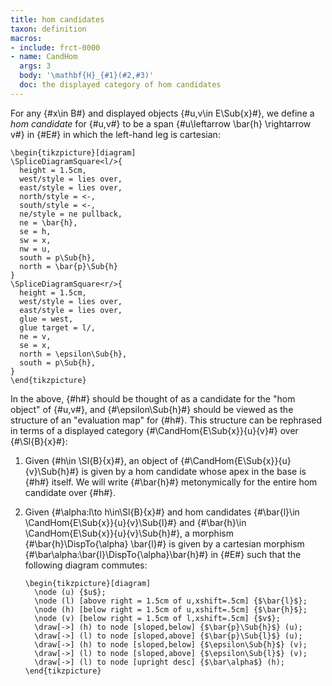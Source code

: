 ```yaml
---
title: hom candidates
taxon: definition
macros:
- include: frct-0000
- name: CandHom
  args: 3
  body: '\mathbf{H}_{#1}(#2,#3)'
  doc: the displayed category of hom candidates
---
```


For any {#x\in B#} and displayed objects {#u,v\in E\Sub{x}#}, we define a *hom
candidate* for {#u,v#} to be a span {#u\leftarrow \bar{h} \rightarrow v#} in {#E#} in which the left-hand leg is cartesian:
```render-latex
\begin{tikzpicture}[diagram]
\SpliceDiagramSquare<l/>{
  height = 1.5cm,
  west/style = lies over,
  east/style = lies over,
  north/style = <-,
  south/style = <-,
  ne/style = ne pullback,
  ne = \bar{h},
  se = h,
  sw = x,
  nw = u,
  south = p\Sub{h},
  north = \bar{p}\Sub{h}
}
\SpliceDiagramSquare<r/>{
  height = 1.5cm,
  west/style = lies over,
  east/style = lies over,
  glue = west,
  glue target = l/,
  ne = v,
  se = x,
  north = \epsilon\Sub{h},
  south = p\Sub{h},
}
\end{tikzpicture}
```

In the above, {#h#} should be thought of as a candidate for the "hom object" of {#u,v#},
and {#\epsilon\Sub{h}#} should be viewed as the structure of an "evaluation map" for {#h#}.
This structure can be rephrased in terms of a displayed category {#\CandHom{E\Sub{x}}{u}{v}#} over {#\Sl{B}{x}#}:

1. Given {#h\in \Sl{B}{x}#}, an object of {#\CandHom{E\Sub{x}}{u}{v}\Sub{h}#} is given by a hom candidate
   whose apex in the base is {#h#} itself. We will write {#\bar{h}#} metonymically
   for the entire hom candidate over {#h#}.

2. Given {#\alpha:l\to h\in\Sl{B}{x}#} and hom candidates {#\bar{l}\in \CandHom{E\Sub{x}}{u}{v}\Sub{l}#} and
   {#\bar{h}\in \CandHom{E\Sub{x}}{u}{v}\Sub{h}#}, a morphism {#\bar{h}\DispTo{\alpha} \bar{l}#} is given by a
   cartesian morphism {#\bar\alpha:\bar{l}\DispTo{\alpha}\bar{h}#} in {#E#} such that the
   following diagram commutes:
   ```render-latex
   \begin{tikzpicture}[diagram]
     \node (u) {$u$};
     \node (l) [above right = 1.5cm of u,xshift=.5cm] {$\bar{l}$};
     \node (h) [below right = 1.5cm of u,xshift=.5cm] {$\bar{h}$};
     \node (v) [below right = 1.5cm of l,xshift=.5cm] {$v$};
     \draw[->] (h) to node [sloped,below] {$\bar{p}\Sub{h}$} (u);
     \draw[->] (l) to node [sloped,above] {$\bar{p}\Sub{l}$} (u);
     \draw[->] (h) to node [sloped,below] {$\epsilon\Sub{h}$} (v);
     \draw[->] (l) to node [sloped,above] {$\epsilon\Sub{l}$} (v);
     \draw[->] (l) to node [upright desc] {$\bar\alpha$} (h);
   \end{tikzpicture}
   ```
